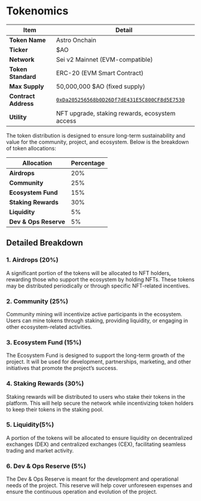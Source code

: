 # Tokenomics

| Item                 | Detail                                                                                                                                     |
| -------------------- | ------------------------------------------------------------------------------------------------------------------------------------------ |
| **Token Name**       | Astro Onchain                                                                                                                              |
| **Ticker**           | \$AO                                                                                                                                       |
| **Network**          | Sei v2 Mainnet (EVM-compatible)                                                                                                            |
| **Token Standard**   | ERC-20 (EVM Smart Contract)                                                                                                                |
| **Max Supply**       | 50,000,000 \$AO (fixed supply)                                                                                                             |
| **Contract Address** | [`0xDa205256568b0D26Df7dE431E5C800CF8d5E7530`](https://sei.blockscout.com/address/0xDa205256568b0D26Df7dE431E5C800CF8d5E7530?tab=contract) |
| **Utility**          | NFT upgrade, staking rewards, ecosystem access     

The token distribution is designed to ensure long-term sustainability and value for the community, project, and ecosystem. Below is the breakdown of token allocations:

| Allocation                | Percentage |
| ------------------------- | ---------- |
| **Airdrops**            | 20%        |
| **Community**       | 25%        |
| **Ecosystem Fund**         | 15%        |
| **Staking Rewards**        | 30%        |
| **Liquidity**        | 5%         |
| **Dev & Ops Reserve**      | 5%         |

## Detailed Breakdown

### 1. **Airdrops (20%)**
   A significant portion of the tokens will be allocated to NFT holders, rewarding those who support the ecosystem by holding NFTs. These tokens may be distributed periodically or through specific NFT-related incentives.

### 2. **Community (25%)**
   Community mining will incentivize active participants in the ecosystem. Users can mine tokens through staking, providing liquidity, or engaging in other ecosystem-related activities.

### 3. **Ecosystem Fund (15%)**
   The Ecosystem Fund is designed to support the long-term growth of the project. It will be used for development, partnerships, marketing, and other initiatives that promote the project’s success.

### 4. **Staking Rewards (30%)**
   Staking rewards will be distributed to users who stake their tokens in the platform. This will help secure the network while incentivizing token holders to keep their tokens in the staking pool.

### 5. **Liquidity(5%)**
   A portion of the tokens will be allocated to ensure liquidity on decentralized exchanges (DEX) and centralized exchanges (CEX), facilitating seamless trading and market activity.

### 6. **Dev & Ops Reserve (5%)**
   The Dev & Ops Reserve is meant for the development and operational needs of the project. This reserve will help cover unforeseen expenses and ensure the continuous operation and evolution of the project.
